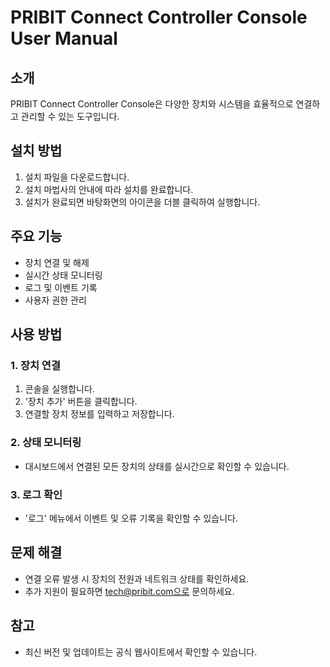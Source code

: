 # PRIBIT Connect Controller Console User Manual

## 소개
PRIBIT Connect Controller Console은 다양한 장치와 시스템을 효율적으로 연결하고 관리할 수 있는 도구입니다.

## 설치 방법
1. 설치 파일을 다운로드합니다.
2. 설치 마법사의 안내에 따라 설치를 완료합니다.
3. 설치가 완료되면 바탕화면의 아이콘을 더블 클릭하여 실행합니다.

## 주요 기능
- 장치 연결 및 해제
- 실시간 상태 모니터링
- 로그 및 이벤트 기록
- 사용자 권한 관리

## 사용 방법

### 1. 장치 연결
1. 콘솔을 실행합니다.
2. '장치 추가' 버튼을 클릭합니다.
3. 연결할 장치 정보를 입력하고 저장합니다.

### 2. 상태 모니터링
- 대시보드에서 연결된 모든 장치의 상태를 실시간으로 확인할 수 있습니다.

### 3. 로그 확인
- '로그' 메뉴에서 이벤트 및 오류 기록을 확인할 수 있습니다.

## 문제 해결
- 연결 오류 발생 시 장치의 전원과 네트워크 상태를 확인하세요.
- 추가 지원이 필요하면 tech@pribit.com으로 문의하세요.

## 참고
- 최신 버전 및 업데이트는 공식 웹사이트에서 확인할 수 있습니다.
